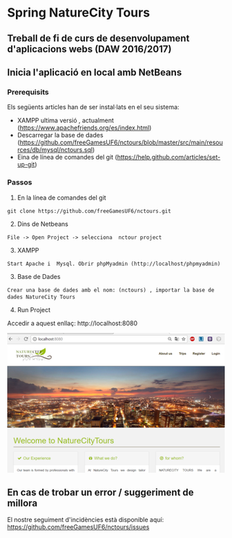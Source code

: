 # Spring NatureCity Tours
## Treball de fi de curs de desenvolupament d'aplicacions webs (DAW 2016/2017)
## Inicia l'aplicació en local amb NetBeans

### Prerequisits
Els següents articles han de ser instal·lats en el seu sistema:
* XAMPP ultima versió , actualment (https://www.apachefriends.org/es/index.html)
* Descarregar la base de dades (https://github.com/freeGamesUF6/nctours/blob/master/src/main/resources/db/mysql/nctours.sql)
* Eina de línea de comandes del git (https://help.github.com/articles/set-up-git)

### Passos

1) En la línea de comandes del git
```
git clone https://github.com/freeGamesUF6/nctours.git
```
2) Dins de Netbeans
```
File -> Open Project -> selecciona  nctour project
```
3) XAMPP
```
Start Apache i  Mysql. Obrir phpMyadmin (http://localhost/phpmyadmin)
```
3) Base de Dades
```
Crear una base de dades amb el nom: (nctours) , importar la base de dades NatureCity Tours 
```
4) Run Project

Accedir a aquest enllaç: http://localhost:8080

<img width="1042" alt="nctours-screenshot" src="https://raw.githubusercontent.com/freeGamesUF6/nctours/5d15f1abf21edb047558188be700b8dd3c760680/src/main/resources/static/resources/images/nctorus.PNG">

## En cas de trobar un error / suggeriment de millora

El nostre seguiment d'incidències està disponible aquí: https://github.com/freeGamesUF6/nctours/issues


